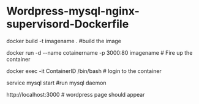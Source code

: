 # Wordpress-mysql-nginx-supervisord-Dockerfile

docker build -t imagename .  #build the image


docker run -d --name cotainername -p 3000:80 imagename # Fire up the container


docker exec -it ContainerID /bin/bash # login to the container


service mysql start #run mysql daemon


http://localhost:3000 # wordpress page should appear
